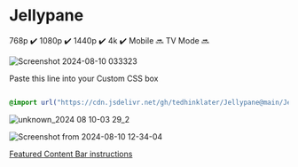 # Jellypane

768p :heavy_check_mark: 1080p :heavy_check_mark: 1440p :heavy_check_mark: 4k :heavy_check_mark: Mobile :soon: TV Mode :soon:

![Screenshot 2024-08-10 033323](https://github.com/user-attachments/assets/57f6802d-ef0f-4bb9-8ecd-c4eca2558669)

Paste this line into your Custom CSS box

```css

@import url("https://cdn.jsdelivr.net/gh/tedhinklater/Jellypane@main/Jellypane.css");

```

![unknown_2024 08 10-03 29_2](https://github.com/user-attachments/assets/2dce55e6-42dd-48d2-8ead-54dc6022e612)

![Screenshot from 2024-08-10 12-34-04](https://github.com/user-attachments/assets/4ac86ac2-20d1-4087-80d8-ed975b66d671)

[Featured Content Bar instructions](https://github.com/tedhinklater/finality?tab=readme-ov-file#featured-content-bar-by-bobhasnosoul-and-sethbacon)
